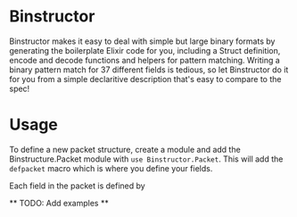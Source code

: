 Binstructor
=========

Binstructor makes it easy to deal with simple but large binary formats by
generating the boilerplate Elixir code for you, including a Struct definition,
encode and decode functions and helpers for pattern matching. Writing a binary
pattern match for 37 different fields is tedious, so let Binstructor do it for
you from a simple declaritive description that's easy to compare to the spec!

# Usage

To define a new packet structure, create a module and add the
Binstructure.Packet module with `use Binstructor.Packet`. This will add the
`defpacket` macro which is where you define your fields.

Each field in the packet is defined by 

** TODO: Add examples **
